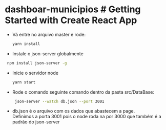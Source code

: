# dashboar-municipios	# Getting Started with Create React App


* Vá entre no arquivo master e rode:	
  ```sh 	
  yarn install 	
  ```  	
* Instale o json-server globalmente	

 ```sh	
  npm install json-server -g	
 ```	
* Inicie o servidor node

  ```sh	
  yarn start	
  ```	
* Rode o comando seguinte comando dentro da pasta src/DataBase:	
  ```sh	
   json-server --watch db.json --port 3001	
   ```	
* db.json é o arquivo com os dados que abastecem a page. 	
  Definimos a porta 3001 pois o node roda na por 3000 que também é a padrão do json-server	

